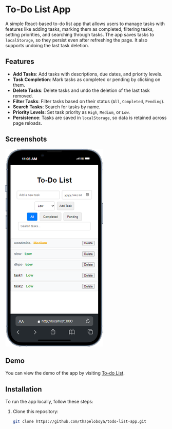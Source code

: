 # To-Do List App

A simple React-based to-do list app that allows users to manage tasks with features like adding tasks, marking them as completed, filtering tasks, setting priorities, and searching through tasks. The app saves tasks to `localStorage`, so they persist even after refreshing the page. It also supports undoing the last task deletion.

## Features

- **Add Tasks**: Add tasks with descriptions, due dates, and priority levels.
- **Task Completion**: Mark tasks as completed or pending by clicking on them.
- **Delete Tasks**: Delete tasks and undo the deletion of the last task removed.
- **Filter Tasks**: Filter tasks based on their status (`All`, `Completed`, `Pending`).
- **Search Tasks**: Search for tasks by name.
- **Priority Levels**: Set task priority as `High`, `Medium`, or `Low`.
- **Persistence**: Tasks are saved in `localStorage`, so data is retained across page reloads.

## Screenshots

![To-Do App Screenshot](public/todo.png)

## Demo

You can view the demo of the app by visiting [To-do List](https://to-do-list-ct5fu4ici-foxsugarprotonmes-projects.vercel.app/).

## Installation

To run the app locally, follow these steps:

1. Clone this repository:
   ```bash
   git clone https://github.com/thapeloboya/todo-list-app.git
